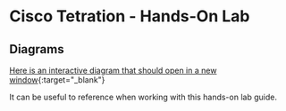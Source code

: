 # Cisco Tetration - Hands-On Lab
  
## Diagrams

[Here is an interactive diagram that should open in a new window](https://www.lucidchart.com/documents/view/425e1b97-194e-413a-b793-0df939a87501){:target="_blank"}  

It can be useful to reference when working with this hands-on lab guide. 
